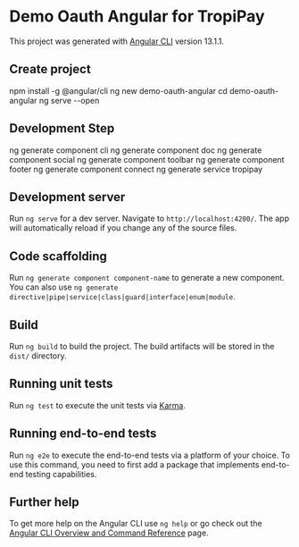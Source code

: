 # Demo Oauth Angular for TropiPay
This project was generated with [Angular CLI](https://github.com/angular/angular-cli) version 13.1.1.

## Create project
npm install -g @angular/cli
ng new demo-oauth-angular
cd demo-oauth-angular
ng serve --open 

## Development Step
ng generate component cli
ng generate component doc
ng generate component social
ng generate component toolbar
ng generate component footer
ng generate component connect
ng generate service tropipay


## Development server
Run `ng serve` for a dev server. Navigate to `http://localhost:4200/`. The app will automatically reload if you change any of the source files.

## Code scaffolding
Run `ng generate component component-name` to generate a new component. You can also use `ng generate directive|pipe|service|class|guard|interface|enum|module`.

## Build
Run `ng build` to build the project. The build artifacts will be stored in the `dist/` directory.

## Running unit tests
Run `ng test` to execute the unit tests via [Karma](https://karma-runner.github.io).

## Running end-to-end tests
Run `ng e2e` to execute the end-to-end tests via a platform of your choice. To use this command, you need to first add a package that implements end-to-end testing capabilities.

## Further help
To get more help on the Angular CLI use `ng help` or go check out the [Angular CLI Overview and Command Reference](https://angular.io/cli) page.
